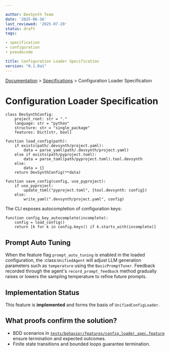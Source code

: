 ```yaml
---

author: DevSynth Team
date: '2025-06-16'
last_reviewed: '2025-07-20'
status: draft
tags:

- specification
- configuration
- pseudocode

title: Configuration Loader Specification
version: "0.1.0a1"
---
```

<div class="breadcrumbs">
<a href="../index.md">Documentation</a> &gt; <a href="index.md">Specifications</a> &gt; Configuration Loader Specification
</div>

# Configuration Loader Specification

```pseudocode
class DevSynthConfig:
    project_root: str = "."
    language: str = "python"
    structure: str = "single_package"
    features: Dict[str, bool]
```

```pseudocode
function load_config(path):
    if exists(path/.devsynth/project.yaml):
        data = parse_yaml(path/.devsynth/project.yaml)
    else if exists(path/pyproject.toml):
        data = parse_toml(path/pyproject.toml).tool.devsynth
    else:
        data = {}
    return DevSynthConfig(**data)
```

```pseudocode
function save_config(config, use_pyproject):
    if use_pyproject:
        update_toml("pyproject.toml", {tool.devsynth: config})
    else:
        write_yaml(".devsynth/project.yaml", config)
```

The CLI exposes autocompletion of configuration keys:

```pseudocode
function config_key_autocomplete(incomplete):
    config = load_config()
    return [k for k in config.keys() if k.starts_with(incomplete)]
```

## Prompt Auto Tuning

When the feature flag `prompt_auto_tuning` is enabled in the loaded
configuration, the :class:`UnifiedAgent` will adjust LLM generation
parameters such as `temperature` using the `BasicPromptTuner`. Feedback
recorded through the agent's `record_prompt_feedback` method gradually
raises or lowers the sampling temperature to refine future prompts.
## Implementation Status

This feature is **implemented** and forms the basis of `UnifiedConfigLoader`.

## What proofs confirm the solution?
- BDD scenarios in [`tests/behavior/features/config_loader_spec.feature`](../../tests/behavior/features/config_loader_spec.feature) ensure termination and expected outcomes.
- Finite state transitions and bounded loops guarantee termination.

